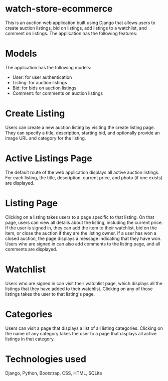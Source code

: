 # watch-store-ecommerce
This is an auction web application built using Django that allows users to create auction listings, bid on listings, add listings to a watchlist, and comment on listings. The application has the following features:

# Models
The application has the following models:

- User: for user authentication
- Listing: for auction listings
- Bid: for bids on auction listings
- Comment: for comments on auction listings

# Create Listing
Users can create a new auction listing by visiting the create listing page. They can specify a title, description, starting bid, and optionally provide an image URL and category for the listing.

# Active Listings Page
The default route of the web application displays all active auction listings. For each listing, the title, description, current price, and photo (if one exists) are displayed.

# Listing Page
Clicking on a listing takes users to a page specific to that listing. On that page, users can view all details about the listing, including the current price. If the user is signed in, they can add the item to their watchlist, bid on the item, or close the auction if they are the listing owner. If a user has won a closed auction, the page displays a message indicating that they have won. Users who are signed in can also add comments to the listing page, and all comments are displayed.

# Watchlist
Users who are signed in can visit their watchlist page, which displays all the listings that they have added to their watchlist. Clicking on any of those listings takes the user to that listing's page.

# Categories
Users can visit a page that displays a list of all listing categories. Clicking on the name of any category takes the user to a page that displays all active listings in that category.

# Technologies used
Django, Python, Bootstrap, CSS, HTML, SQLite

